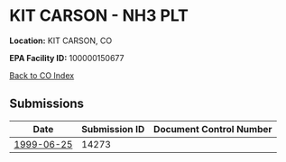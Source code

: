 # KIT CARSON - NH3 PLT

**Location:** KIT CARSON, CO

**EPA Facility ID:** 100000150677

[Back to CO Index](../../index.md)

## Submissions

| Date | Submission ID | Document Control Number |
|------|--------------|-------------------------|
| [1999-06-25](submissions/14273.md) | 14273 |  |
